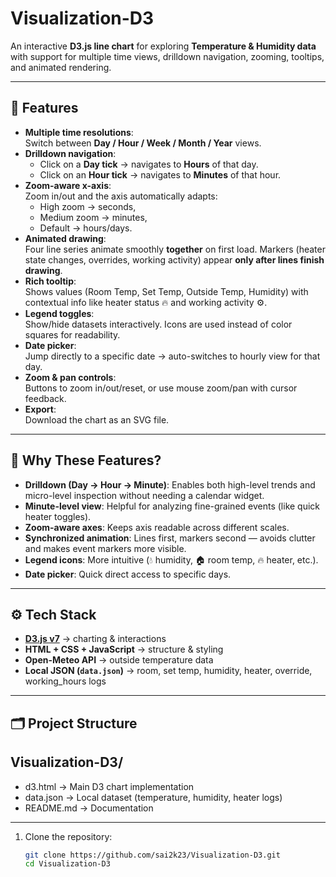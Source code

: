 # Visualization-D3

An interactive **D3.js line chart** for exploring **Temperature & Humidity data** with support for multiple time views, drilldown navigation, zooming, tooltips, and animated rendering.  

---

## 📌 Features

- **Multiple time resolutions**:  
  Switch between **Day / Hour / Week / Month / Year** views.  
- **Drilldown navigation**:  
  - Click on a **Day tick** → navigates to **Hours** of that day.  
  - Click on an **Hour tick** → navigates to **Minutes** of that hour.  
- **Zoom-aware x-axis**:  
  Zoom in/out and the axis automatically adapts:
  - High zoom → seconds,
  - Medium zoom → minutes,
  - Default → hours/days.  
- **Animated drawing**:  
  Four line series animate smoothly **together** on first load. Markers (heater state changes, overrides, working activity) appear **only after lines finish drawing**.  
- **Rich tooltip**:  
  Shows values (Room Temp, Set Temp, Outside Temp, Humidity) with contextual info like heater status 🔥 and working activity ⚙️.  
- **Legend toggles**:  
  Show/hide datasets interactively. Icons are used instead of color squares for readability.  
- **Date picker**:  
  Jump directly to a specific date → auto-switches to hourly view for that day.  
- **Zoom & pan controls**:  
  Buttons to zoom in/out/reset, or use mouse zoom/pan with cursor feedback.  
- **Export**:  
  Download the chart as an SVG file.  

---

## 🎯 Why These Features?

- **Drilldown (Day → Hour → Minute)**: Enables both high-level trends and micro-level inspection without needing a calendar widget.  
- **Minute-level view**: Helpful for analyzing fine-grained events (like quick heater toggles).  
- **Zoom-aware axes**: Keeps axis readable across different scales.  
- **Synchronized animation**: Lines first, markers second — avoids clutter and makes event markers more visible.  
- **Legend icons**: More intuitive (💧 humidity, 🏠 room temp, 🔥 heater, etc.).  
- **Date picker**: Quick direct access to specific days.  

---

## ⚙️ Tech Stack

- **[D3.js v7](https://d3js.org/)** → charting & interactions  
- **HTML + CSS + JavaScript** → structure & styling  
- **Open-Meteo API** → outside temperature data  
- **Local JSON (`data.json`)** → room, set temp, humidity, heater, override, working_hours logs  

---

## 🗂️ Project Structure

## Visualization-D3/
- d3.html → Main D3 chart implementation
-  data.json → Local dataset (temperature, humidity, heater logs)
-  README.md → Documentation
---

1. Clone the repository:
   ```bash
   git clone https://github.com/sai2k23/Visualization-D3.git
   cd Visualization-D3
